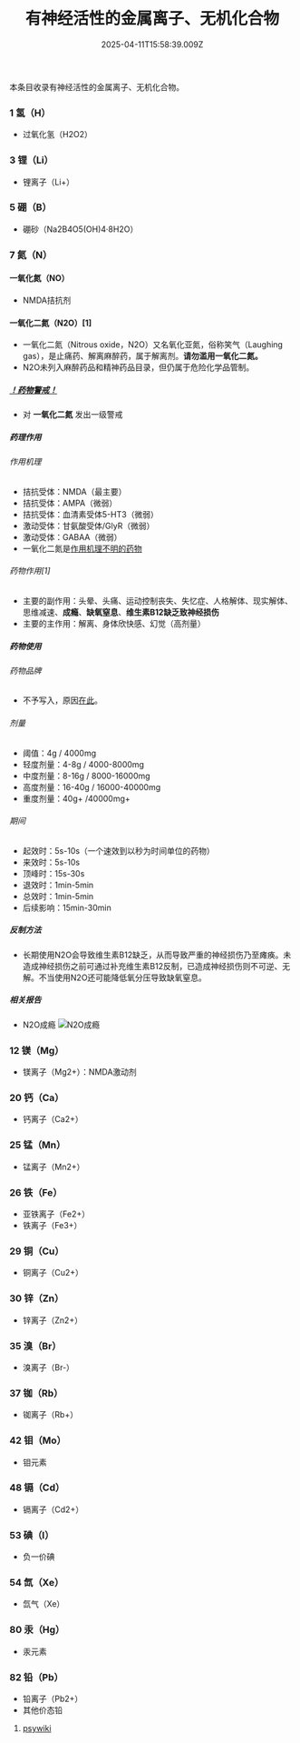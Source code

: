 ﻿---
title: 有神经活性的金属离子、无机化合物
description: 
published: true
date: 2025-04-11T15:58:39.009Z
tags: 
editor: markdown
dateCreated: 2025-04-11T15:58:34.573Z
---

本条目收录有神经活性的金属离子、无机化合物。
### 1 氢（H）
- 过氧化氢（H2O2）
### 3 锂（Li）
- 锂离子（Li+）
### 5 硼（B）
- 硼砂（Na2B4O5(OH)4·8H2O）
### 7 氮（N）
#### 一氧化氮（NO）
- NMDA拮抗剂
#### 一氧化二氮（N2O）[1]
- 一氧化二氮（Nitrous oxide，N2O）又名氧化亚氮，俗称笑气（Laughing gas），是止痛药、解离麻醉药，属于解离剂。**请勿滥用一氧化二氮。**
- N2O未列入麻醉药品和精神药品目录，但仍属于危险化学品管制。
##### [！药物警戒！](https://overspeed-wiki.github.io/%E8%8D%AF%E7%89%A9%E8%AD%A6%E6%88%92/)
- 对 **一氧化二氮** 发出一级警戒
##### 药理作用
###### 作用机理
- 拮抗受体：NMDA（最主要）
- 拮抗受体：AMPA（微弱）
- 拮抗受体：血清素受体5-HT3（微弱）
- 激动受体：甘氨酸受体/GlyR（微弱）
- 激动受体：GABAA（微弱）
- 一氧化二氮是[作用机理不明的药物](https://overspeed-wiki.github.io/%E7%B4%A2%E5%BC%95/#%E4%BD%9C%E7%94%A8%E6%9C%BA%E7%90%86%E4%B8%8D%E6%98%8E%E7%9A%84%E8%8D%AF%E7%89%A9%E7%B4%A2%E5%BC%95-1)
###### 药物作用[1]
- 主要的副作用：头晕、头痛、运动控制丧失、失忆症、人格解体、现实解体、思维减速、**成瘾**、**缺氧窒息**、**维生素B12缺乏致神经损伤**
- 主要的主作用：解离、身体欣快感、幻觉（高剂量）
##### 药物使用
###### 药物品牌
- 不予写入，原因[在此](https://overspeed-wiki.github.io/%E8%8D%AF%E7%89%A9%E8%AD%A6%E6%88%92/#2024%E5%B9%B47%E6%9C%8820%E6%97%A5)。
###### 剂量
- 阈值：4g / 4000mg
- 轻度剂量：4-8g / 4000-8000mg
- 中度剂量：8-16g / 8000-16000mg
- 高度剂量：16-40g / 16000-40000mg
- 重度剂量：40g+ /40000mg+
###### 期间
- 起效时：5s-10s（一个速效到以秒为时间单位的药物）
- 来效时：5s-10s
- 顶峰时：15s-30s
- 退效时：1min-5min
- 总效时：1min-5min
- 后续影响：15min-30min
##### 反制方法
- 长期使用N2O会导致维生素B12缺乏，从而导致严重的神经损伤乃至瘫痪。未造成神经损伤之前可通过补充维生素B12反制，已造成神经损伤则不可逆、无解。不当使用N2O还可能降低氧分压导致缺氧窒息。
##### 相关报告
- N2O成瘾 ![N2O成瘾](./imgs/N2O成瘾.png)
### 12 镁（Mg）
- 镁离子（Mg2+）：NMDA激动剂
### 20 钙（Ca）
- 钙离子（Ca2+）
### 25 锰（Mn）
- 锰离子（Mn2+）
### 26 铁（Fe）
- 亚铁离子（Fe2+）
- 铁离子（Fe3+）
### 29 铜（Cu）
- 铜离子（Cu2+）
### 30 锌（Zn）
- 锌离子（Zn2+）
### 35 溴（Br）
- 溴离子（Br-）
### 37 铷（Rb）
- 铷离子（Rb+）
### 42 钼（Mo）
- 钼元素
### 48 镉（Cd） 
- 镉离子（Cd2+）
### 53 碘（I）
- 负一价碘
### 54 氙（Xe）
- 氙气（Xe）
### 80 汞（Hg）
- 汞元素
### 82 铅（Pb）
- 铅离子（Pb2+）
- 其他价态铅

1.	[psywiki](https://m.psychonautwiki.org/w/index.php?title=Nitrous)

